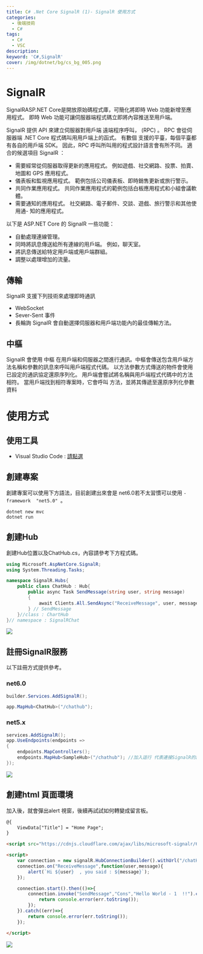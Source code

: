 ```yaml
---
title: C# .Net Core SignalR (1)- SignalR 使用方式
categories: 
  - 後端技術
  - C#
tags: 
  - C#
  - VSC
description:
keyword: 'C#,SignalR'
cover: /img/dotnet/bg/cs_bg_005.png
---
```


# SignalR
SignalRASP.NET Core是開放原始碼程式庫，可簡化將即時 Web 功能新增至應用程式。 即時 Web 功能可讓伺服器端程式碼立即將內容推送至用戶端。

SignalR 提供 API 來建立伺服器對用戶端 遠端程序呼叫， (RPC) 。 RPC 會從伺服器端 .NET Core 程式碼叫用用戶端上的函式。 有數個 支援的平臺，每個平臺都有各自的用戶端 SDK。 因此，RPC 呼叫所叫用的程式設計語言會有所不同。
適合的候選項目 SignalR ：

- 需要經常從伺服器取得更新的應用程式。 例如遊戲、社交網路、投票、拍賣、地圖和 GPS 應用程式。
- 儀表板和監視應用程式。 範例包括公司儀表板、即時銷售更新或旅行警示。
- 共同作業應用程式。 共同作業應用程式的範例包括白板應用程式和小組會議軟體。
- 需要通知的應用程式。 社交網路、電子郵件、交談、遊戲、旅行警示和其他使用通- 知的應用程式。
  
以下是 ASP.NET Core 的 SignalR 一些功能：

- 自動處理連線管理。
- 同時將訊息傳送給所有連線的用戶端。 例如，聊天室。
- 將訊息傳送給特定用戶端或用戶端群組。
- 調整以處理增加的流量。

## 傳輸
SignalR 支援下列技術來處理即時通訊 
- WebSocket
- Sever-Sent 事件
- 長輪詢
SignalR 會自動選擇伺服器和用戶端功能內的最佳傳輸方法。

## 中樞
SignalR 會使用 中樞 在用戶端和伺服器之間進行通訊。中樞會傳送包含用戶端方法名稱和參數的訊息來呼叫用戶端程式代碼。 以方法參數方式傳送的物件會使用已設定的通訊協定還原序列化。 用戶端會嘗試將名稱與用戶端程式代碼中的方法相符。 當用戶端找到相符專案時，它會呼叫 方法，並將其傳遞至還原序列化參數資料

# 使用方式
## 使用工具
- Visual Studio Code : [請點選](https://code.visualstudio.com/)

## 創建專案
創建專案可以使用下方語法，目前創建出來會是 net6.0若不太習慣可以使用 ```-framework  "net5.0" ```。

```console
dotnet new mvc
dotnet run
```

## 創建Hub
創建Hub位置以及ChatHub.cs，內容請參考下方程式碼。
```cs
using Microsoft.AspNetCore.SignalR;
using System.Threading.Tasks;

namespace SignalR.Hubs{
    public class ChatHub : Hub{
        public async Task SendMessage(string user, string message)
        {
            await Clients.All.SendAsync("ReceiveMessage", user, message);
        } // SendMessage
    }//class : ChartHub    
}// namespace : SignalRChat
```
![](/image/Snipaste_2022-07-19_21-28-02.png)

## 註冊SignalR服務
以下註冊方式提供參考。
### net6.0
```cs
builder.Services.AddSignalR();

app.MapHub<ChatHub>("/chathub");
```

### net5.x 
```cs
services.AddSignalR();
app.UseEndpoints(endpoints =>
{
    endpoints.MapControllers();
    endpoints.MapHub<SampleHub>("/chathub"); //加入這行 代表連接SignalR的路由與配對的Hub
});
```
![](/image/Snipaste_2022-07-19_21-34-47.png)


## 創建html 頁面環境
加入後，就會彈出alert 視窗，後續再試試如何轉變成留言板。
```html
@{
    ViewData["Title"] = "Home Page";
}

<script src="https://cdnjs.cloudflare.com/ajax/libs/microsoft-signalr/6.0.5/signalr.min.js" integrity="sha512-Wj6cUe+56vJ4FtfeF4QqPHy4VGO9gZ2iU8GFlLRjawhx1f4sW3BezJLU1ewaZl3bZV8iya0EJOmRY5SD9XTwvw==" crossorigin="anonymous" referrerpolicy="no-referrer"></script>

<script>
    var connection = new signalR.HubConnectionBuilder().withUrl("/chatHub").build();
    connection.on("ReceiveMessage",function(user,message){
        alert(`Hi ${user}  , you said : ${message}`);
    });

    connection.start().then(()=>{
        connection.invoke("SendMessage","Cons","Hello World - 1  !!").catch((err)=>{
            return console.error(err.toString());
        });
    }).catch((err)=>{
        return console.error(err.toString());
    });

</script>
```

![](/img/dotnet/cs/signalr/Snipaste_2022-07-19_21-48-59.png)
